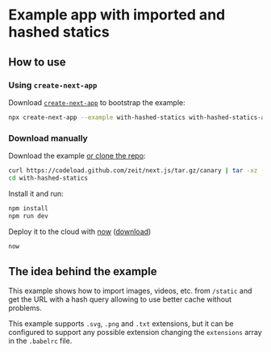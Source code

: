 # Example app with imported and hashed statics

## How to use

### Using `create-next-app`

Download [`create-next-app`](https://github.com/segmentio/create-next-app) to bootstrap the example:

```bash
npx create-next-app --example with-hashed-statics with-hashed-statics-app
```

### Download manually

Download the example [or clone the repo](https://github.com/zeit/next.js):

```bash
curl https://codeload.github.com/zeit/next.js/tar.gz/canary | tar -xz --strip=2 next.js-canary/examples/with-hashed-statics
cd with-hashed-statics
```

Install it and run:

```bash
npm install
npm run dev
```

Deploy it to the cloud with [now](https://zeit.co/now) ([download](https://zeit.co/download))

```bash
now
```

## The idea behind the example

This example shows how to import images, videos, etc. from `/static` and get the URL with a hash query allowing to use better cache without problems.

This example supports `.svg`, `.png` and `.txt` extensions, but it can be configured to support any possible extension changing the `extensions` array in the `.babelrc` file.